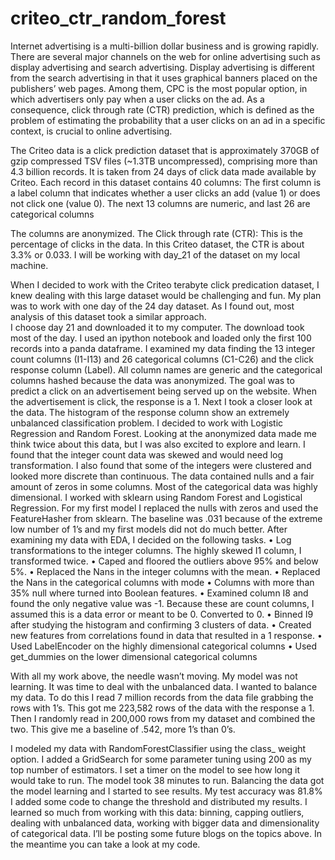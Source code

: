 # criteo_ctr_random_forest
Internet advertising is a multi-billion dollar business and is growing rapidly. There are several major channels on the web for online advertising such as display advertising and search advertising. Display advertising is different from the search advertising in that it uses graphical banners placed on the publishers’ web pages. Among them, CPC is the most popular option, in which advertisers only pay when a user clicks on the ad. As a consequence, click through rate (CTR) prediction, which is defined as the problem of estimating the probability that a user clicks on an ad in a specific context, is crucial to online advertising.

The Criteo data is a click prediction dataset that is approximately 370GB of gzip compressed TSV files (~1.3TB uncompressed), comprising more than 4.3 billion records. It is taken from 24 days of click data made available by Criteo. Each record in this dataset contains 40 columns: The first column is a label column that indicates whether a user clicks an add (value 1) or does not click one (value 0). The next 13 columns are numeric, and last 26 are categorical columns

The columns are anonymized. The Click through rate (CTR): This is the percentage of clicks in the data. In this Criteo dataset, the CTR is about 3.3% or 0.033. I will be working with day_21 of the dataset on my local machine.

When I decided to work with the Criteo terabyte click predication dataset, I knew dealing with this large dataset would be challenging and fun. My plan was to work with one day of the 24 day dataset. As I found out, most analysis of this dataset took a similar approach.  
I choose day 21 and downloaded it to my computer. The download took most of the day. I used an ipython notebook and loaded only the first 100 records into a panda dataframe. I examined my data finding the 13 integer count columns (I1-I13) and 26 categorical columns (C1-C26) and the click response column (Label). All column names are generic and the categorical columns hashed because the data was anonymized. The goal was to predict a click on an advertisement being served up on the website. When the advertisement is click, the response is a 1.
Next I took a closer look at the data. The histogram of the response column show an extremely unbalanced classification problem. I decided to work with Logistic Regression and Random Forest. Looking at the anonymized data made me think twice about this data, but I was also excited to explore and learn. 
I found that the integer count data was skewed and would need log transformation. I also found that some of the integers were clustered and looked more discrete than continuous. The data contained nulls and a fair amount of zeros in some columns. Most of the categorical data was highly dimensional.
I worked with sklearn using Random Forest and Logistical Regression.
For my first model I replaced the nulls with zeros and used the FeatureHasher from sklearn. The baseline was .031 because of the extreme low number of 1’s and my first models did not do much better. After examining my data with EDA, I decided on the following tasks.
•	Log transformations to the integer columns. The highly skewed I1 column, I transformed twice.
•	Caped and floored the outliers above 95% and below 5%.
•	Replaced the Nans in the integer columns with the mean.
•	Replaced the Nans in the categorical columns with mode
•	Columns with more than 35% null where turned into Boolean features.
•	Examined column I8 and found the only negative value was -1. Because these are count columns, I assumed this is a data error or meant to be 0. Converted to 0.
•	Binned I9 after studying the histogram and confirming 3 clusters of data.
•	Created new features from correlations found in data that resulted in a 1 response.
•	Used LabelEncoder on the highly dimensional categorical columns
•	Used get_dummies on the lower dimensional categorical columns
   
With all my work above, the needle wasn’t moving. My model was not learning. It was time to deal with the unbalanced data. I wanted to balance my data. To do this I read 7 million records from the data file grabbing the rows with 1’s. This got me 223,582 rows of the data with the response a 1.  Then I randomly read in 200,000 rows from my dataset and combined the two.  This give me a baseline of .542, more 1’s than 0’s.

I modeled my data with RandomForestClassifier using the class_ weight option. I added a GridSearch for some parameter tuning using 200 as my top number of estimators.  I set a timer on the model to see how long it would take to run. The model took 38 minutes to run.
 Balancing the data got the model learning and I started to see results.  My test accuracy was 81.8%    I added some code to change the threshold and distributed my results. 
I learned so much from working with this data: binning, capping outliers, dealing with unbalanced data, working with bigger data and dimensionality of categorical data.  I’ll be posting some future blogs on the topics above. In the meantime you can take a look at my code.

